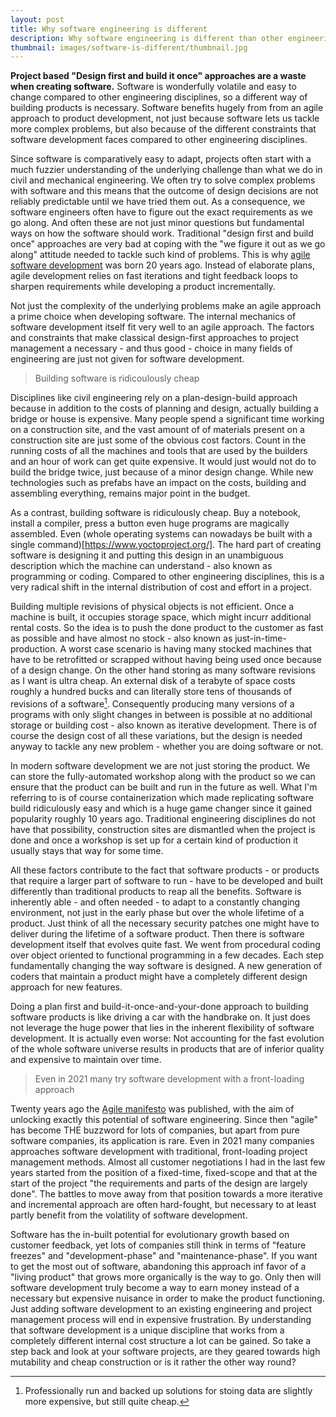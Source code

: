 ```yaml
---
layout: post
title: Why software engineering is different
description: Why software engineering is different than other engineering disciplines from the MINT field.
thumbnail: images/software-is-different/thumbnail.jpg
---
```


**Project based "Design first and build it once" approaches are a waste when creating software.** Software is wonderfully volatile and easy to change compared to other engineering disciplines, so a different way of building products is necessary. Software benefits hugely from from an agile approach to product development, not just because software lets us tackle more complex problems, but also because of the different constraints that software development faces compared to other engineering disciplines.

Since software is comparatively easy to adapt, projects often start with a much fuzzier understanding of the underlying challenge than what we do in civil and mechanical engineering. We often try to solve complex problems with software and this means that the outcome of design decisions are not reliably predictable until we have tried them out. As a consequence, we software engineers often have to figure out the exact requirements as we go along. And often these are not just minor questions but fundamental ways on how the software should work. 
Traditional "design first and build once" approaches are very bad at coping with the "we figure it out as we go along" attitude needed to tackle such kind of problems. This is why [agile software development](https://agilemanifesto.org/) was born 20 years ago. Instead of elaborate plans, agile development relies on fast iterations and tight feedback loops to sharpen requirements while developing a product incrementally. 

Not just the complexity of the underlying problems make an agile approach a prime choice when developing software. The internal mechanics of software development itself fit very well to an agile approach. The factors and constraints that make classical design-first approaches to project management a necessary - and thus good - choice in many fields of engineering are just not given for software development. 

> Building software is ridicoulously cheap

Disciplines like civil engineering rely on a plan-design-build approach because in addition to the costs of planning and design, actually building a bridge or house is expensive. Many people spend a significant time working on a construction site, and the vast amount of of materials present on a construction site are just some of the obvious cost factors. Count in the running costs of all the machines and tools that are used by the builders and an hour of work can get quite expensive. It would just would not do to build the bridge twice, just because of a minor design change. While new technologies such as prefabs have an impact on the costs, building and assembling everything, remains major point in the budget. 

As a contrast, building software is ridiculously cheap. Buy a notebook, install a compiler, press a button even huge programs are magically assembled. Even (whole operating systems can nowadays be built with a single command)[https://www.yoctoproject.org/]. The hard part of creating software is designing it and putting this design in an unambiguous description which the machine can understand - also known as programming or coding. Compared to other engineering disciplines, this is a very radical shift in the internal distribution of cost and effort in a project. 

Building multiple revisions of physical objects is not efficient. Once a machine is built, it occupies storage space, which might incurr additional rental costs. So the idea is to push the done product to the customer as fast as possible and have almost no stock - also known as just-in-time-production. A worst case scenario is having many stocked machines that have to be retrofitted or scrapped without having being used once because of a design change. 
On the other hand storing as many software revisions as I want is ultra cheap. An external disk of a terabyte of space costs roughly a hundred bucks and can literally store tens of thousands of revisions of a software[^1]. Consequently producing many versions of a programs with only slight changes in between is possible at no additional storage or building cost - also known as iterative development. There is of course the design cost of all these variations, but the design is needed anyway to tackle any new problem - whether you are doing software or not. 

In modern software development we are not just storing the product. We can store the fully-automated workshop along with the product so we can ensure that the product can be built and run in the future as well. What I'm referring to is of course containerization which made replicating software build ridiculously easy and which is a huge game changer since it gained popularity roughly 10 years ago. Traditional engineering disciplines do not have that possibility, construction sites are dismantled when the project is done and once a workshop is set up for a certain kind of production it usually stays that way for some time. 

All these factors contribute to the fact that software products - or products that require a larger part of software to run - have to be developed and built differently than traditional products to reap all the benefits. Software is inherently able - and often needed - to adapt to a constantly changing environment, not just in the early phase but over the whole lifetime of a product. Just think of all the necessary security patches one might have to deliver during the lifetime of a software product. 
Then there is software development itself that evolves quite fast. We went from procedural coding over object oriented to functional programming in a few decades. Each step fundamentally changing the way software is designed. A new generation of coders that maintain a product might have a completely different design approach for new features. 

Doing a plan first and build-it-once-and-your-done approach to building software products is like driving a car with the handbrake on. It just does not leverage the huge power that lies in the inherent flexibility of software development. It is actually even worse: Not accounting for the fast evolution of the whole software universe results in products that are of inferior quality and expensive to maintain over time. 

> Even in 2021 many try software development with a front-loading approach

Twenty years ago the [Agile manifesto](https://agilemanifesto.org/) was published, with the aim of unlocking exactly this potential of software engineering. Since then "agile" has become THE buzzword for lots of companies, but apart from pure software companies, its application is rare. Even in 2021 many companies approaches software development with traditional, front-loading project management methods. Almost all customer negotiations I had in the last few years started from the position of a fixed-time, fixed-scope and that at the start of the project "the requirements and parts of the design are largely done". The battles to move away from that position towards a more iterative and incremental approach are often hard-fought, but necessary to at least partly benefit from the volatility of software development.

Software has the in-built potential for evolutionary growth based on customer feedback, yet lots of companies still think in terms of "feature freezes" and "development-phase" and "maintenance-phase". If you want to get the most out of software, abandoning this approach inf favor of a "living product" that grows more organically is the way to go. Only then will software development truly become a way to earn money instead of a necessary but expensive nuisance in order to make the product functioning. Just adding software development to an existing engineering and project management process will end in expensive frustration. By understanding that software development is a unique discipline that works from a completely different internal cost structure a lot can be gained. So take a step back and look at your software projects, are they geared towards high mutability and cheap construction or is it rather the other way round?

[^1]:Professionally run and backed up solutions for stoing data are slightly more expensive, but still quite cheap.
